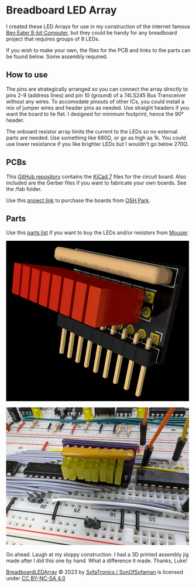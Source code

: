 # Breadboard LED Array

I created these LED Arrays for use in my construction of the internet famous [Ben Eater 8-bit Computer](https://eater.net/8bit), but they could be handy for any breadboard project that requires groups of 8 LEDs.

If you wish to make your own, the files for the PCB and links to the parts can be found below. Some assembly required.

## How to use

The pins are strategically arranged so you can connect the array directly to pins 2-9 (address lines) and pin 10 (ground) of a 74LS245 Bus Transceiver without any wires. To accomodate pinouts of other ICs, you could install a mix of jumper wires and header pins as needed. Use straight headers if you want the board to lie flat. I designed for minimum footprint, hence the 90° header.

The onboard resistor array limits the current to the LEDs so no external parts are needed. Use something like 680Ω, or go as high as 1k. You could use lower resistance if you like brighter LEDs but I wouldn't go below 270Ω.

## PCBs

This [GitHub repository](https://github.com/SonOfSofaman/BreadboardLEDArray) contains the [KiCad 7](https://www.kicad.org/) files for the circuit board. Also included are the Gerber files if you want to fabricate your own boards. See the /fab folder.

Use this [project link](https://oshpark.com/shared_projects/hIeStv3n) to purchase the boards from [OSH Park](https://oshpark.com/).

## Parts

Use this [parts list](https://www.mouser.com/ProjectManager/ProjectDetail.aspx?AccessID=65f5e81664) if you want to buy the LEDs and/or resistors from [Mouser](https://mouser.com).

![Breadboard LED Array - rendered by KiCad 7](artwork/3d-view-bg-blk.png)

![Breadboard LED Array - in situ](artwork/in-situ.png)

Go ahead. Laugh at my sloppy construction. I had a 3D printed assembly jig made after I did this one by hand. What a difference it made. Thanks, Luke!

[BreadboardLEDArray](https://github.com/SonOfSofaman/BreadboardLEDArray) © 2023 by [SofaTronics / SonOfSofaman](https://sofatronics.io/) is licensed under [CC BY-NC-SA 4.0](https://creativecommons.org/licenses/by-nc-sa/4.0/?ref=chooser-v1)
